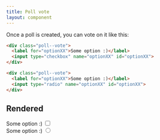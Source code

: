 ```yaml
---
title: Poll vote
layout: component
---
```


Once a poll is created, you can vote on it like this:

```html
<div class="poll--vote">
  <label for="optionXX">Some option :)</label>
  <input type="checkbox" name="optionXX" id="optionXX">
</div>

<div class="poll--vote">
  <label for="optionXX">Some option :)</label>
  <input type="radio" name="optionXX" id="optionXX">
</div>
```

## Rendered

<div class="poll--vote">
  <label for="optionXX">Some option :)</label>
  <input type="checkbox" name="optionXX" id="optionXX">
</div>

<div class="poll--vote">
  <label for="optionXX">Some option :)</label>
  <input type="radio" name="optionXX" id="optionXX">
</div>
